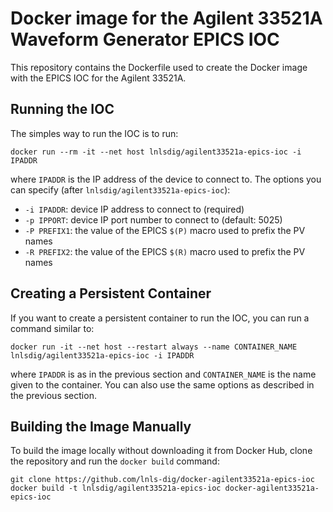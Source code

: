 Docker image for the Agilent 33521A Waveform Generator EPICS IOC
================================================================

This repository contains the Dockerfile used to create the Docker image with the
EPICS IOC for the Agilent 33521A.

## Running the IOC

The simples way to run the IOC is to run:

    docker run --rm -it --net host lnlsdig/agilent33521a-epics-ioc -i IPADDR

where `IPADDR` is the IP address of the device to connect to. The options you
can specify (after `lnlsdig/agilent33521a-epics-ioc`):

- `-i IPADDR`: device IP address to connect to (required)
- `-p IPPORT`: device IP port number to connect to (default: 5025)
- `-P PREFIX1`: the value of the EPICS `$(P)` macro used to prefix the PV names
- `-R PREFIX2`: the value of the EPICS `$(R)` macro used to prefix the PV names

## Creating a Persistent Container

If you want to create a persistent container to run the IOC, you can run a
command similar to:

    docker run -it --net host --restart always --name CONTAINER_NAME lnlsdig/agilent33521a-epics-ioc -i IPADDR

where `IPADDR` is as in the previous section and `CONTAINER_NAME` is the name
given to the container. You can also use the same options as described in the
previous section.

## Building the Image Manually

To build the image locally without downloading it from Docker Hub, clone the
repository and run the `docker build` command:

    git clone https://github.com/lnls-dig/docker-agilent33521a-epics-ioc
    docker build -t lnlsdig/agilent33521a-epics-ioc docker-agilent33521a-epics-ioc
